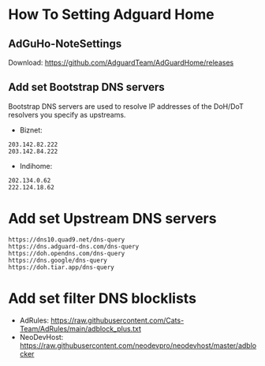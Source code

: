 
# How To Setting Adguard Home

## AdGuHo-NoteSettings 
Download: https://github.com/AdguardTeam/AdGuardHome/releases

## Add set Bootstrap DNS servers
Bootstrap DNS servers are used to resolve IP addresses of the DoH/DoT resolvers you specify as upstreams.
- Biznet:
```
203.142.82.222
203.142.84.222
```
- Indihome:
```
202.134.0.62
222.124.18.62
```

# Add set Upstream DNS servers
```
https://dns10.quad9.net/dns-query
https://dns.adguard-dns.com/dns-query
https://doh.opendns.com/dns-query
https://dns.google/dns-query
https://doh.tiar.app/dns-query
```

# Add set filter DNS blocklists
- AdRules: https://raw.githubusercontent.com/Cats-Team/AdRules/main/adblock_plus.txt
- NeoDevHost: https://raw.githubusercontent.com/neodevpro/neodevhost/master/adblocker
